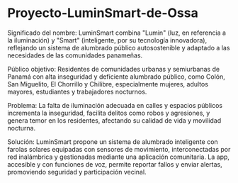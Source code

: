 # Proyecto-LuminSmart-de-Ossa
Significado del nombre: LuminSmart combina "Lumin" (luz, en referencia a la iluminación) y "Smart" (inteligente, por su tecnología innovadora), reflejando un sistema de alumbrado público autosostenible y adaptado a las necesidades de las comunidades panameñas.

Público objetivo: Residentes de comunidades urbanas y semiurbanas de Panamá con alta inseguridad y deficiente alumbrado público, como Colón, San Miguelito, El Chorrillo y Chilibre, especialmente mujeres, adultos mayores, estudiantes y trabajadores nocturnos.

Problema: La falta de iluminación adecuada en calles y espacios públicos incrementa la inseguridad, facilita delitos como robos y agresiones, y genera temor en los residentes, afectando su calidad de vida y movilidad nocturna.

Solución: LuminSmart propone un sistema de alumbrado inteligente con farolas solares equipadas con sensores de movimiento, interconectadas por red inalámbrica y gestionadas mediante una aplicación comunitaria. La app, accesible y con funciones de voz, permite reportar fallos y enviar alertas, promoviendo seguridad y participación vecinal.
